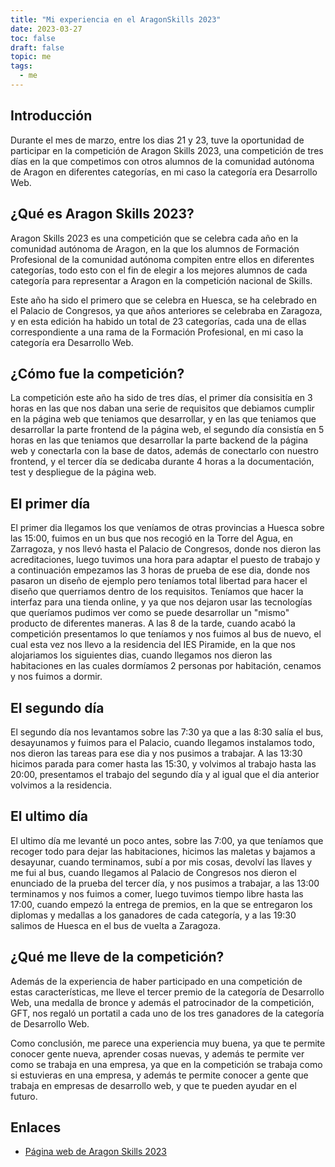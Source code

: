 ```yaml
---
title: "Mi experiencia en el AragonSkills 2023"
date: 2023-03-27
toc: false
draft: false
topic: me
tags:
  - me
---
```


## Introducción

Durante el mes de marzo, entre los dias 21 y 23, tuve la oportunidad de participar en la competición de Aragon Skills 2023, una competición de tres días en la que competimos con otros alumnos de la comunidad autónoma de Aragon en diferentes categorías, en mi caso la categoría era Desarrollo Web.

## ¿Qué es Aragon Skills 2023?

Aragon Skills 2023 es una competición que se celebra cada año en la comunidad autónoma de Aragon, en la que los alumnos de Formación Profesional de la comunidad autónoma compiten entre ellos en diferentes categorías, todo esto con el fin de elegir a los mejores alumnos de cada categoría para representar a Aragon en la competición nacional de Skills.

Este año ha sido el primero que se celebra en Huesca, se ha celebrado en el Palacio de Congresos, ya que años anteriores se celebraba en Zaragoza, y en esta edición ha habido un total de 23 categorías, cada una de ellas correspondiente a una rama de la Formación Profesional, en mi caso la categoría era Desarrollo Web.

## ¿Cómo fue la competición?

La competición este año ha sido de tres días, el primer día consisitía en 3 horas en las que nos daban una serie de requisitos que debiamos cumplir en la página web que teniamos que desarrollar, y en las que teniamos que desarrollar la parte frontend de la página web, el segundo día consistía en 5 horas en las que teniamos que desarrollar la parte backend de la página web y conectarla con la base de datos, además de conectarlo con nuestro frontend, y el tercer día se dedicaba durante 4 horas a la documentación, test y despliegue de la página web.

## El primer día

El primer dia llegamos los que veníamos de otras provincias a Huesca sobre las 15:00, fuimos en un bus que nos recogió en la Torre del Agua, en Zarragoza, y nos llevó hasta el Palacio de Congresos, donde nos dieron las acreditaciones, luego tuvimos una hora para adaptar el puesto de trabajo y a continuación empezamos las 3 horas de prueba de ese dia, donde nos pasaron un diseño de ejemplo pero teníamos total libertad para hacer el diseño que querriamos dentro de los requisitos. Teníamos que hacer la interfaz para una tienda online, y ya que nos dejaron usar las tecnologías que queríamos pudimos ver como se puede desarrollar un "mismo" producto de diferentes maneras. A las 8 de la tarde, cuando acabó la competición presentamos lo que teníamos y nos fuimos al bus de nuevo, el cual esta vez nos llevo a la residencia del IES Piramide, en la que nos alojariamos los siguientes dias, cuando llegamos nos dieron las habitaciones en las cuales dormíamos 2 personas por habitación, cenamos y nos fuimos a dormir.

## El segundo día

El segundo día nos levantamos sobre las 7:30 ya que a las 8:30 salía el bus, desayunamos y fuimos para el Palacio, cuando llegamos instalamos todo, nos dieron las tareas para ese dia y nos pusimos a trabajar. A las 13:30 hicimos parada para comer hasta las 15:30, y volvimos al trabajo hasta las 20:00, presentamos el trabajo del segundo día y al igual que el dia anterior volvimos a la residencia.

## El ultimo día

El ultimo día me levanté un poco antes, sobre las 7:00, ya que teníamos que recoger todo para dejar las habitaciones, hicimos las maletas y bajamos a desayunar, cuando terminamos, subí a por mis cosas, devolví las llaves y me fui al bus, cuando llegamos al Palacio de Congresos nos dieron el enunciado de la prueba del tercer día, y nos pusimos a trabajar, a las 13:00 terminamos y nos fuimos a comer, luego tuvimos tiempo libre hasta las 17:00, cuando empezó la entrega de premios, en la que se entregaron los diplomas y medallas a los ganadores de cada categoría, y a las 19:30 salimos de Huesca en el bus de vuelta a Zaragoza.

## ¿Qué me lleve de la competición?

Además de la experiencia de haber participado en una competición de estas características, me lleve el tercer premio de la categoría de Desarrollo Web, una medalla de bronce y además el patrocinador de la competición, GFT, nos regaló un portatil a cada uno de los tres ganadores de la categoría de Desarrollo Web.

Como conclusión, me parece una experiencia muy buena, ya que te permite conocer gente nueva, aprender cosas nuevas, y además te permite ver como se trabaja en una empresa, ya que en la competición se trabaja como si estuvieras en una empresa, y además te permite conocer a gente que trabaja en empresas de desarrollo web, y que te pueden ayudar en el futuro.

## Enlaces

- [Página web de Aragon Skills 2023](https://skills.aragon.es/)
